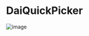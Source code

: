 DaiQuickPicker
==============

![image](https://s3-ap-northeast-1.amazonaws.com/daidoujiminecraft/Daidouji/%E5%B7%A5%E4%BA%8B%E4%B8%AD.jpeg)
